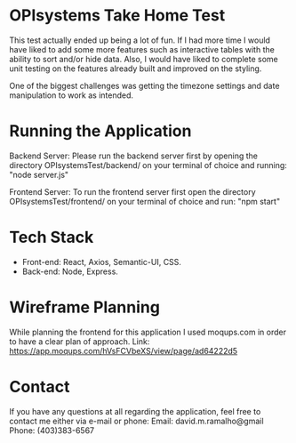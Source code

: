 # OPIsystems Take Home Test

This test actually ended up being a lot of fun. If I had more time I would have liked to add some more features such as interactive tables with the ability to sort and/or hide data. Also, I would have liked to complete some unit testing on the features already built and improved on the styling. 

One of the biggest challenges was getting the timezone settings and date manipulation to work as intended. 

# Running the Application

Backend Server:
Please run the backend server first by opening the directory OPIsystemsTest/backend/ on your terminal of choice and running: 
"node server.js"

Frontend Server: 
To run the frontend server first open the directory OPIsystemsTest/frontend/ on your terminal of choice and run:
"npm start" 

# Tech Stack

- Front-end: React, Axios, Semantic-UI, CSS.
- Back-end: Node, Express. 

# Wireframe Planning

While planning the frontend for this application I used moqups.com in order to have a clear plan of approach. Link: https://app.moqups.com/hVsFCVbeXS/view/page/ad64222d5

# Contact

If you have any questions at all regarding the application, feel free to contact me either via e-mail or phone: 
Email: david.m.ramalho@gmail 
Phone: (403)383-6567